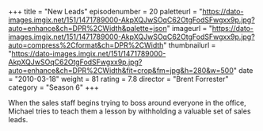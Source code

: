 +++
title = "New Leads"
episodenumber = 20
paletteurl = "https://dato-images.imgix.net/151/1471789000-AkpXQJwSOqC62OtgFodSFwgxx9p.jpg?auto=enhance&ch=DPR%2CWidth&palette=json"
imageurl = "https://dato-images.imgix.net/151/1471789000-AkpXQJwSOqC62OtgFodSFwgxx9p.jpg?auto=compress%2Cformat&ch=DPR%2CWidth"
thumbnailurl = "https://dato-images.imgix.net/151/1471789000-AkpXQJwSOqC62OtgFodSFwgxx9p.jpg?auto=enhance&ch=DPR%2CWidth&fit=crop&fm=jpg&h=280&w=500"
date = "2010-03-18"
weight = 81
rating = 7.8
director = "Brent Forrester"
category = "Season 6"
+++

When the sales staff begins trying to boss around everyone in the office, Michael tries to teach them a lesson by withholding a valuable set of sales leads.